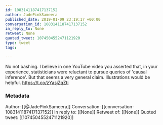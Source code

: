 ```yaml
---
id: 1083141187417137152
author: JadePinkSameera
published_date: 2019-01-09 23:19:17 +00:00
conversation_id: 1083141187417137152
in_reply_to: None
retweet: None
quoted_tweet: 1074504552471121920
type: tweet
tags:

---
```


No not bashing.  I believe in one YouTube video you asserted that, in your experience, statisticians were reluctant to pursue queries of 'causal inference'. But that seems a very general claim. Illustrations would be helpful. https://t.co/zYasjZqZti

### Metadata

Author: [[@JadePinkSameera]]
Conversation: [[conversation-1083141187417137152]]
In reply to: [[None]]
Retweet of: [[None]]
Quoted tweet: [[1074504552471121920]]
